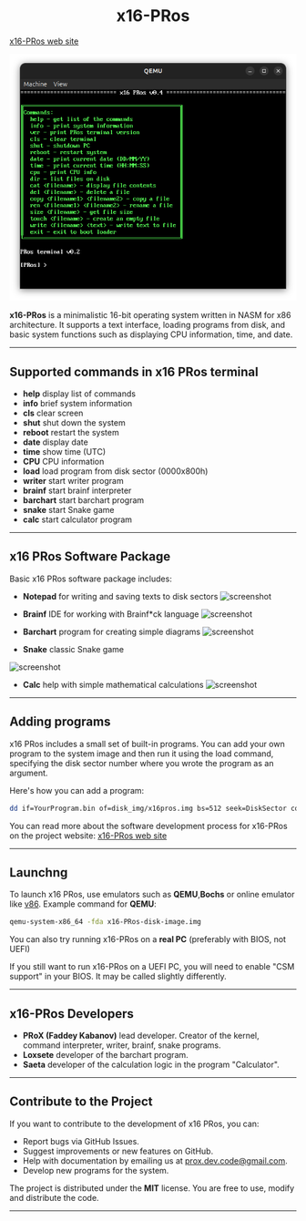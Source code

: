 # <center>x16-PRos</center>

[x16-PRos web site]([https://google.com](https://x16-pros.netlify.app/))

![screenshot](https://github.com/PRoX2011/x16-PRos/raw/main/screenshots/1.png)


**x16-PRos**
 is a minimalistic 16-bit operating system written in NASM for x86 architecture. It supports a text interface, loading programs from disk, and basic system functions such as displaying CPU information, time, and date.

---

## Supported commands in x16 PRos terminal
- **help** display list of commands
- **info** brief system information
- **cls** clear screen
- **shut** shut down the system
- **reboot** restart the system
- **date** display date
- **time** show time (UTC)
- **CPU** CPU information
- **load** load program from disk sector (0000x800h)
- **writer** start writer program
- **brainf** start brainf interpreter
- **barchart** start barchart program
- **snake** start Snake game
- **calc** start calculator program

---

## x16 PRos Software Package

Basic x16 PRos software package includes:

- **Notepad** for writing and saving texts to disk sectors
![screenshot](https://github.com/PRoX2011/x16-PRos/raw/main/screenshots/3.png)

- **Brainf** IDE for working with Brainf*ck language
![screenshot](https://github.com/PRoX2011/x16-PRos/raw/main/screenshots/4.png)

- **Barchart** program for creating simple diagrams
![screenshot](https://github.com/PRoX2011/x16-PRos/raw/main/screenshots/5.png)

- **Snake** classic Snake game

![screenshot](https://github.com/PRoX2011/x16-PRos/raw/main/screenshots/6.png)

- **Calc** help with simple mathematical calculations
![screenshot](https://github.com/PRoX2011/x16-PRos/raw/main/screenshots/7.png)

---
  
## Adding programs
x16 PRos includes a small set of built-in programs. You can add your own program to the system image and then run it using the load command, specifying the disk sector number where you wrote the program as an argument.

Here's how you can add a program:
```bash
dd if=YourProgram.bin of=disk_img/x16pros.img bs=512 seek=DiskSector conv=notrunc
```

You can read more about the software development process for x16-PRos on the project website:
[x16-PRos web site]([https://google.com](https://x16-pros.netlify.app/))

---

## Launchng

To launch x16 PRos, use emulators such as **QEMU**,**Bochs** or online emulator like [v86](https://copy.sh/v86/). 
Example command for **QEMU**:
```bash
qemu-system-x86_64 -fda x16-PRos-disk-image.img
```
You can also try running x16-PRos on a **real PC** (preferably with BIOS, not UEFI)

If you still want to run x16-PRos on a UEFI PC, you will need to enable "CSM support" in your BIOS. It may be called slightly differently.

---

## x16-PRos Developers

- **PRoX (Faddey Kabanov)** lead developer. Creator of the kernel, command interpreter, writer, brainf, snake programs.
- **Loxsete** developer of the barchart program.
- **Saeta** developer of the calculation logic in the program "Calculator".

---

## Contribute to the Project

If you want to contribute to the development of x16 PRos, you can:

- Report bugs via GitHub Issues.
- Suggest improvements or new features on GitHub.
- Help with documentation by emailing us at prox.dev.code@gmail.com.
- Develop new programs for the system.

The project is distributed under the **MIT** license. You are free to use, modify and distribute the code.

---

